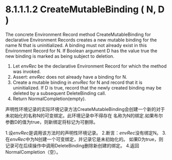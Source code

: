 # 8.1.1.1.2 CreateMutableBinding ( N, D )

The concrete Environment Record method CreateMutableBinding for declarative Environment Records creates a new mutable binding for the name N that is uninitialized. A binding must not already exist in this Environment Record for N. If Boolean argument D has the value true the new binding is marked as being subject to deletion.

1. Let *envRec* be the declarative Environment Record for which the method was invoked.
2. Assert: *envRec* does not already have a binding for N.
3. Create a mutable binding in *envRec* for N and record that it is uninitialized. If D is true, record that the newly created binding may be deleted by a subsequent DeleteBinding call.
4. Return NormalCompletion(empty).

声明性环境记录的实际环境记录方法CreateMutableBinding会创建一个新的对于未初始化的名称N的可变绑定。此环境记录中不得存在
名称为N的绑定.如果布尔参数D的值为true，则新绑定将标记为可删除。

1.设*envRec*是调用该方法时的声明性环境记录。
2.断言：*envRec*没有绑定N。
3.在*envRec*中为N创建一个可变绑定，并记录它是未初始化的。 如果D为true，则记录可在后续操作中调用DeleteBinding删除新创建的绑定。
4.返回NormalCompletion（空）。